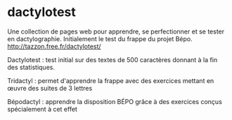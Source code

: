 dactylotest
===========

Une collection de pages web pour apprendre, se perfectionner et se tester en dactylographie. Initialement le test du frappe du projet Bépo.
http://tazzon.free.fr/dactylotest/

Dactylotest : test initial sur des textes de 500 caractères donnant à la fin des statistiques.

Tridactyl : permet d'apprendre la frappe avec des exercices mettant en œuvre des suites de 3 lettres

Bépodactyl : apprendre la disposition BÉPO grâce à des exercices conçus spécialement à cet effet
